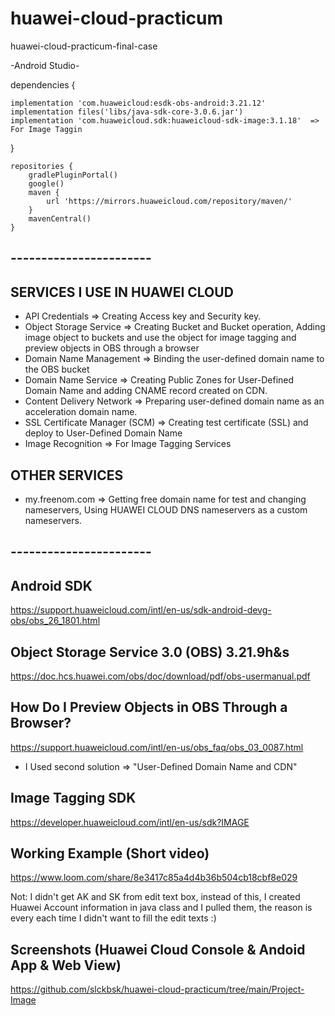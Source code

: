 # huawei-cloud-practicum
huawei-cloud-practicum-final-case

-Android Studio-

   dependencies {
   
    implementation 'com.huaweicloud:esdk-obs-android:3.21.12'
    implementation files('libs/java-sdk-core-3.0.6.jar')
    implementation 'com.huaweicloud.sdk:huaweicloud-sdk-image:3.1.18'  => For Image Taggin
    
}

    repositories {
        gradlePluginPortal()
        google()
        maven {
            url 'https://mirrors.huaweicloud.com/repository/maven/'
        }
        mavenCentral()
    }

## -----------------------
## SERVICES I USE IN HUAWEI CLOUD
- API Credentials => Creating Access key and Security key.
- Object Storage Service => Creating Bucket and Bucket operation, Adding image object to buckets and use the object for image tagging and preview objects in OBS through a browser
- Domain Name Management => Binding the user-defined domain name to the OBS bucket
- Domain Name Service => Creating Public Zones for User-Defined Domain Name and adding CNAME record created on CDN.
- Content Delivery Network => Preparing user-defined domain name as an acceleration domain name.
- SSL Certificate Manager (SCM) => Creating test certificate (SSL) and deploy to User-Defined Domain Name
- Image Recognition => For Image Tagging Services

## OTHER SERVICES
- my.freenom.com => Getting free domain name for test and changing nameservers, Using HUAWEI CLOUD DNS nameservers as a custom nameservers.
## -----------------------



## Android SDK

https://support.huaweicloud.com/intl/en-us/sdk-android-devg-obs/obs_26_1801.html

## Object Storage Service 3.0 (OBS) 3.21.9h&s

https://doc.hcs.huawei.com/obs/doc/download/pdf/obs-usermanual.pdf

## How Do I Preview Objects in OBS Through a Browser?

https://support.huaweicloud.com/intl/en-us/obs_faq/obs_03_0087.html
- I Used second solution => "User-Defined Domain Name and CDN"

## Image Tagging SDK
https://developer.huaweicloud.com/intl/en-us/sdk?IMAGE

## Working Example (Short video)
https://www.loom.com/share/8e3417c85a4d4b36b504cb18cbf8e029

 Not: I didn't get AK and SK from edit text box, instead of this, I created Huawei Account information in java class and I pulled them, the reason is every each time I didn't want to fill the edit texts  :)


## Screenshots (Huawei Cloud Console & Andoid App & Web View)
https://github.com/slckbsk/huawei-cloud-practicum/tree/main/Project-Image



        
        
